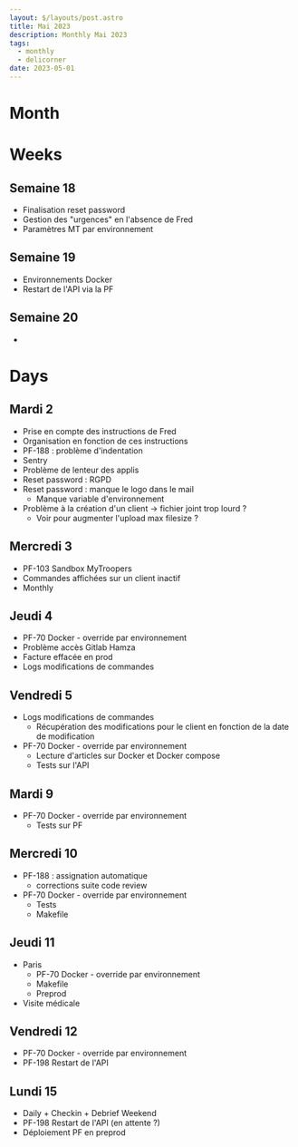 ```yaml
---
layout: $/layouts/post.astro
title: Mai 2023
description: Monthly Mai 2023
tags: 
  - monthly
  - delicorner
date: 2023-05-01
---
```


# Month

# Weeks

## Semaine 18

- Finalisation reset password
- Gestion des "urgences" en l'absence de Fred
- Paramètres MT par environnement

## Semaine 19

- Environnements Docker
- Restart de l'API via la PF

## Semaine 20

- 

# Days

## Mardi 2

- Prise en compte des instructions de Fred
- Organisation en fonction de ces instructions
- PF-188 : problème d'indentation
- Sentry
- Problème de lenteur des applis
- Reset password : RGPD
- Reset password : manque le logo dans le mail
  - Manque variable d'environnement
- Problème à la création d'un client → fichier joint trop lourd ?
  - Voir pour augmenter l'upload max filesize ?

## Mercredi 3

- PF-103 Sandbox MyTroopers
- Commandes affichées sur un client inactif
- Monthly

## Jeudi 4

- PF-70 Docker - override par environnement
- Problème accès Gitlab Hamza
- Facture effacée en prod
- Logs modifications de commandes

## Vendredi 5

- Logs modifications de commandes
  - Récupération des modifications pour le client en fonction de la date de modification
- PF-70 Docker - override par environnement
  - Lecture d'articles sur Docker et Docker compose
  - Tests sur l'API

## Mardi 9

- PF-70 Docker - override par environnement
  - Tests sur PF

## Mercredi 10

- PF-188 : assignation automatique
  - corrections suite code review
- PF-70 Docker - override par environnement
  - Tests
  - Makefile

## Jeudi 11

- Paris
  - PF-70 Docker - override par environnement
  - Makefile
  - Preprod
- Visite médicale

## Vendredi 12

- PF-70 Docker - override par environnement
- PF-198 Restart de l'API

## Lundi 15

- Daily + Checkin + Debrief Weekend
- PF-198 Restart de l'API (en attente ?)
- Déploiement PF en preprod